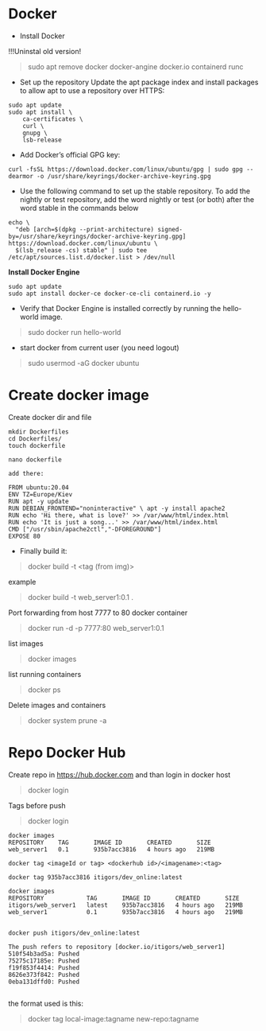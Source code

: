 # Docker

* Install Docker

!!!Uninstal old version!
> sudo apt remove docker docker-angine docker.io containerd runc


- Set up the repository
Update the apt package index and install packages to allow apt to use a repository over HTTPS:

```
sudo apt update
sudo apt install \
    ca-certificates \
    curl \
    gnupg \
    lsb-release
```

- Add Docker’s official GPG key:

```
curl -fsSL https://download.docker.com/linux/ubuntu/gpg | sudo gpg --dearmor -o /usr/share/keyrings/docker-archive-keyring.gpg
```

- Use the following command to set up the stable repository. To add the nightly or test repository, add the word nightly or test (or both) after the word stable in the commands below
```
echo \
  "deb [arch=$(dpkg --print-architecture) signed-by=/usr/share/keyrings/docker-archive-keyring.gpg] https://download.docker.com/linux/ubuntu \
  $(lsb_release -cs) stable" | sudo tee /etc/apt/sources.list.d/docker.list > /dev/null
```

**Install Docker Engine**

```
sudo apt update
sudo apt install docker-ce docker-ce-cli containerd.io -y

 ```

 - Verify that Docker Engine is installed correctly by running the hello-world image.

 > sudo docker run hello-world

- start docker from current user (you need logout)

> sudo usermod -aG docker ubuntu



# Create docker image

Create docker dir and file
```
mkdir Dockerfiles
cd Dockerfiles/
touch dockerfile

nano dockerfile

add there:

FROM ubuntu:20.04
ENV TZ=Europe/Kiev
RUN apt -y update
RUN DEBIAN_FRONTEND="noninteractive" \ apt -y install apache2
RUN echo 'Hi there, what is love?' >> /var/www/html/index.html
RUN echo 'It is just a song...' >> /var/www/html/index.html
CMD ["/usr/sbin/apache2ctl","-DFOREGROUND"]
EXPOSE 80
```

- Finally build it:
> docker build -t <tag (from img)> 

example
> docker build -t web_server1:0.1 .

Port forwarding from host 7777 to 80 docker container
> docker run -d -p 7777:80 web_server1:0.1

list images
> docker images

list running containers
> docker ps

Delete images and containers
> docker system prune -a

# Repo Docker Hub

Create repo in https://hub.docker.com
and than login in docker host
> docker login

Tags before push
>docker login

```
docker images
REPOSITORY    TAG       IMAGE ID       CREATED       SIZE
web_server1   0.1       935b7acc3816   4 hours ago   219MB

```

```
docker tag <imageId or tag> <dockerhub id>/<imagename>:<tag>

docker tag 935b7acc3816 itigors/dev_online:latest

docker images
REPOSITORY            TAG       IMAGE ID       CREATED       SIZE
itigors/web_server1   latest    935b7acc3816   4 hours ago   219MB
web_server1           0.1       935b7acc3816   4 hours ago   219MB


docker push itigors/dev_online:latest

The push refers to repository [docker.io/itigors/web_server1]
510f54b3ad5a: Pushed
75275c17185e: Pushed
f19f853f4414: Pushed
8626e373f842: Pushed
0eba131dffd0: Pushed


```




the format used is this:
>docker tag local-image:tagname new-repo:tagname








 



